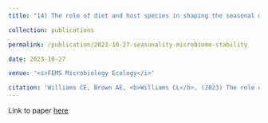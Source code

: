 ```yaml
---
title: "14) The role of diet and host species in shaping the seasonal dynamics of the gut microbiome"

collection: publications

permalink: /publication/2023-10-27-seasonality-microbiome-stability

date: 2023-10-27

venue: '<i>FEMS Microbiology Ecology</i>'

citation: 'Williams CE, Brown AE, <b>Williams CL</b>, (2023) The role of diet and host species in shaping the seasonal dynamics of the gut microbiome. <i>FEMS Microbiology Ecology</i>, minor revisions.'
---
```


Link to paper [here](https://doi.org/10.1111/1751-7915.14276)
